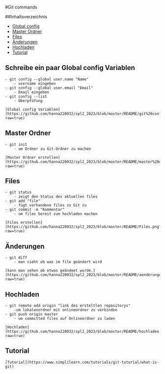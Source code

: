 #Git commands

##Inhaltsverzeichnis

- [Global config](#schreibeeinpaarglobalconfigvariablen)
- [Master Ordner](#masterordner)
- [Files](#files)
- [Änderungen](#änderungen)
- [Hochladen](#hochladen)
- [Tutorial](#tutorial)



<a name="schreibeeinpaarglobalconfigvariablen"></a>
## Schreibe ein paar Global config Variablen
```
- git config --global user.name "Name"
	- username eingeben
- git config --global user.email "Email"
	- Email eingeben
- git config --list 
	- Überpfüfung
```
	[Global config Variablen](https://github.com/hanna220032/spl2_2023/blob/master/README/git%20config.png?raw=true)

<a name="masterordner"></a>
## Master Ordner
```
- git init
	- um Ordner zu Git-Ordner zu machen
```	
	[Master Ordner erstellen](https://github.com/hanna220032/spl2_2023/blob/master/README/master%20ordner.png?raw=true)

<a name="files"></a>
## Files
```
- git status
	- zeigt den Status des aktuellen files
- git add "file"
	- fügt vorhandene files zu Git zu
- git commit -m "Kommentar"
	- um files bereit zum hochladen machen
```
	[Files erstellen](https://github.com/hanna220032/spl2_2023/blob/master/README/Files.png?raw=true)

<a name="änderungen"></a>
## Änderungen
```
- git diff
	- man sieht ob was im file geändert wird
```
	[kann man sehen ob etwas geändeet wurde.](https://github.com/hanna220032/spl2_2023/blob/master/README/aenderungen.png?raw=true)

<a name="hochladen"></a>
## Hochladen
```
- git remote add origin "link des ersteltlen repositorys"
	-um lokalenordner mit onlineordner zu verbinden
- git push origin master
	- um committed files auf Onlineordner zu laden
```
	[Hochladen](https://github.com/hanna220032/spl2_2023/blob/master/README/hochladen.png?raw=true)
<a name="tutorial"></a>
## Tutorial

	[Tutorial](https://www.simplilearn.com/tutorials/git-tutorial/what-is-git)